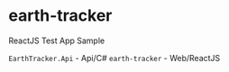 # earth-tracker
ReactJS Test App Sample


`EarthTracker.Api` - Api/C#
`earth-tracker` - Web/ReactJS



